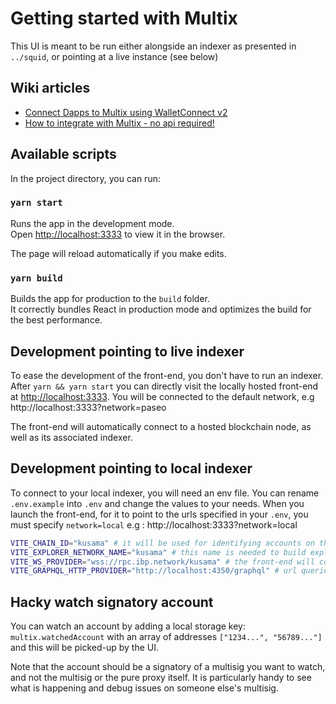 # Getting started with Multix

This UI is meant to be run either alongside an indexer as presented in `../squid`, or pointing at a live instance (see below)

## Wiki articles

- [Connect Dapps to Multix using WalletConnect v2](https://github.com/ChainSafe/Multix/wiki/Connect-Dapps-to-Multix-using-WalletConnect-v2)
- [How to integrate with Multix - no api required!](https://github.com/ChainSafe/Multix/wiki/Multix-integration)

## Available scripts

In the project directory, you can run:

### `yarn start`

Runs the app in the development mode.\
Open [http://localhost:3333](http://localhost:3333) to view it in the browser.

The page will reload automatically if you make edits.

### `yarn build`

Builds the app for production to the `build` folder.\
It correctly bundles React in production mode and optimizes the build for the best performance.

## Development pointing to live indexer

To ease the development of the front-end, you don't have to run an indexer.
After `yarn && yarn start` you can directly visit the locally hosted front-end at [http://localhost:3333](http://localhost:3333).
You will be connected to the default network, e.g http://localhost:3333?network=paseo

The front-end will automatically connect to a hosted blockchain node, as well as its associated indexer.

## Development pointing to local indexer

To connect to your local indexer, you will need an env file. You can rename `.env.example` into `.env` and change the values to your needs.
When you launch the front-end, for it to point to the urls specified in your `.env`, you must specify `network=local` e.g : http://localhost:3333?network=local

```bash
VITE_CHAIN_ID="kusama" # it will be used for identifying accounts on the idexer
VITE_EXPLORER_NETWORK_NAME="kusama" # this name is needed to build explorer links
VITE_WS_PROVIDER="wss://rpc.ibp.network/kusama" # the front-end will connect to this blockchain node
VITE_GRAPHQL_HTTP_PROVIDER="http://localhost:4350/graphql" # url queried for the indexer queries
```

## Hacky watch signatory account

You can watch an account by adding a local storage key: `multix.watchedAccount` with an array of addresses `["1234...", "56789..."]` and this will be picked-up by the UI.

Note that the account should be a signatory of a multisig you want to watch, and not the multisig or the pure proxy itself.
It is particularly handy to see what is happening and debug issues on someone else's multisig.
